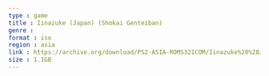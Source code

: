 ```yaml
---
type : game
title : Iinazuke (Japan) (Shokai Genteiban)
genre : 
format : iso
region : asia
link : https://archive.org/download/PS2-ASIA-ROMS321COM/Iinazuke%20%28Japan%29%20%28Shokai%20Genteiban%29.7z
size : 1.1GB
---
```

